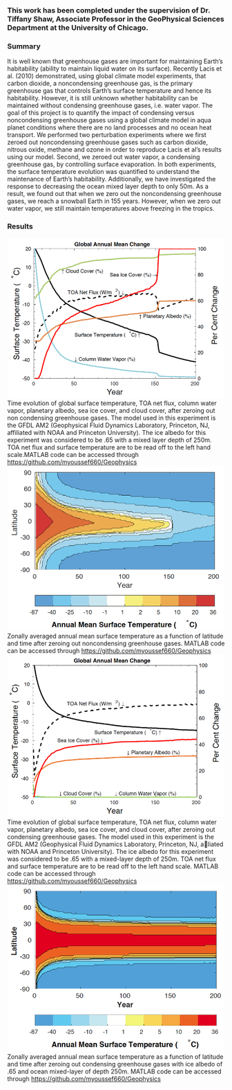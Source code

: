 ### This work has been completed under the supervision of Dr. Tiffany Shaw, Associate Professor in the GeoPhysical Sciences Department at the University of Chicago. 

### Summary 
It is well known that greenhouse gases are important for maintaining Earth’s habitability (ability to maintain liquid water on its surface). Recently Lacis et al. (2010) demonstrated, using global climate model experiments, that carbon dioxide, a noncondensing greenhouse gas, is the primary greenhouse gas that controls Earth’s surface temperature and hence its habitability. However, it is still unknown whether habitability can be maintained without condensing greenhouse gases, i.e. water vapor. The goal of this project is to quantify the impact of condensing versus noncondensing greenhouse gases using a global climate model in aqua planet conditions where there are no land processes and no ocean heat transport. We performed two perturbation experiments where we first zeroed out noncondensing greenhouse gases such as carbon dioxide, nitrous oxide, methane and ozone in order to reproduce Lacis et al’s results using our model. Second, we zeroed out water vapor, a condensing greenhouse gas, by controlling surface evaporation. In both experiments, the surface temperature evolution was quantified to understand the maintenance of Earth’s habitability. Additionally, we have investigated the response to decreasing the ocean mixed layer depth to only 50m. As a result, we found out that when we zero out the noncondensing greenhouse gases, we reach a snowball Earth in 155 years. However, when we zero out water vapor, we still maintain temperatures above freezing in the tropics. 

### Results
![picture alt](https://github.com/myoussef660/Geophysics/blob/master/noGHG_250_6parameters.png "No Carbon Dioxide_250m")
Time evolution of global surface temperature, TOA net flux, column water vapor, planetary albedo, sea ice cover, and cloud cover, after zeroing out non condensing greenhouse gases. The model used in this experiment is the GFDL AM2 (Geophysical Fluid Dynamics Laboratory, Princeton, NJ, affiliated with NOAA and Princeton University). The ice albedo for this experiment was considered to be .65 with a mixed layer depth of 250m. TOA net flux and surface temperature are to be read off to the left hand scale.MATLAB code can be accessed through https://github.com/myoussef660/Geophysics
![picture alt](https://github.com/myoussef660/Geophysics/blob/master/noGHG_250m.png "No Carbon Dioxide_250m")
Zonally averaged annual mean surface temperature as a function of latitude and time after zeroing out noncondensing greenhouse gases. MATLAB code can be accessed through https://github.com/myoussef660/Geophysics
![picture alt](https://github.com/myoussef660/Geophysics/blob/master/beta0_250m_6params.png "No Water Vapor_250m")
Time evolution of global surface temperature, TOA net flux, column water vapor, planetary albedo, sea ice cover, and cloud cover, after zeroing out condensing greenhouse gases. The model used in this experiment is the GFDL AM2 (Geophysical Fluid Dynamics Laboratory, Princeton, NJ, aliated with NOAA and Princeton University). The ice albedo for this experiment was considered to be .65 with a mixed-layer depth of 250m. TOA net flux and surface temperature are to be read off to the left hand scale. MATLAB code can be accessed through https://github.com/myoussef660/Geophysics
![picture alt](https://github.com/myoussef660/Geophysics/blob/master/beta0_250m.png "No Water Vapor_250m")
Zonally averaged annual mean surface temperature as a function of latitude and time after zeroing out condensing greenhouse gases with ice albedo of .65 and ocean mixed-layer of depth 250m. MATLAB code can be accessed through https://github.com/myoussef660/Geophysics
